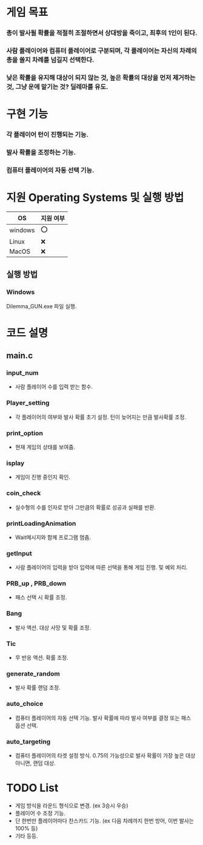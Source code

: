 # 게임 목표
### 총이 발사될 확률을 적절히 조절하면서 상대방을 죽이고, 최후의 1인이 된다.
### 사람 플레이어와 컴퓨터 플레이어로 구분되며, 각 플레이어는 자신의 차례의 총을 쏠지 차례를 넘길지 선택한다.
### 낮은 확률을 유지해 대상이 되지 않는 것, 높은 확률의 대상을 먼저 제거하는 것, 그냥 운에 맡기는 것? 딜레마를 유도.

# 구현 기능
### 각 플레이어 턴이 진행되는 기능.
### 발사 확률을 조정하는 기능.
### 컴퓨터 플레이어의 자동 선택 기능.

# 지원 Operating Systems 및 실행 방법
|OS| 지원 여부 |
|-----|--------|
|windows | :o:  |
| Linux  | :x: |
|MacOS  | :x:  |

## 실행 방법
### Windows
Dilemma_GUN.exe 파일 실행.

# 코드 설명
## main.c
### input_num
- 사람 플레이어 수를 입력 받는 함수.
### Player_setting
- 각 플레이어의 여부와 발사 확률 초기 설정. 턴이 늦어지는 만큼 발사확률 조정.
### print_option
- 현재 게임의 상태를 보여줌.
### isplay
- 게임이 진행 중인지 확인.
### coin_check
- 실수형의 수를 인자로 받아 그만큼의 확률로 성공과 실패를 반환.
### printLoadingAnimation
- Wait메시지와 함께 프로그램 멈춤.
### getInput
- 사람 플레이어의 입력을 받아 입력에 따른 선택을 통해 게임 진행. 및 예외 처리.
### PRB_up , PRB_down
- 패스 선택 시 확률 조정.
### Bang
- 발사 액션. 대상 사망 및 확률 조정.
### Tic
- 무 반응 액션. 확률 조정.
### generate_random
- 발사 확률 랜덤 조정.
### auto_choice
- 컴퓨터 플레이어의 자동 선택 기능. 발사 확률에 따라 발사 여부를 결정 또는 패스 옵션 선택.
### auto_targeting
- 컴퓨터 플레이어의 타겟 설정 방식. 0.75의 가능성으로 발사 확률이 가장 높은 대상 아니면, 랜덤 대상.

 

# TODO List
- 게임 방식을 라운드 형식으로 변경. (ex 3승시 우승)
- 플레이어 수 조정 기능.
- 단 한번만 플레이어마다 찬스카드 기능. (ex 다음 차례까지 한번 방어, 이번 발사는 100% 등)
- 기타 등등.
